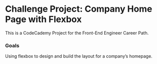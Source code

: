 # Challenge Project: Company Home Page with Flexbox

This is a CodeCademy Project for the Front-End Engineer Career Path.

### Goals

Using flexbox to design and build the layout for a company’s homepage.